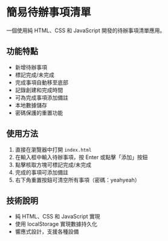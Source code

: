# 簡易待辦事項清單

一個使用純 HTML、CSS 和 JavaScript 開發的待辦事項清單應用。

## 功能特點

- 新增待辦事項
- 標記完成/未完成
- 完成事項自動移至底部
- 記錄創建和完成時間
- 可為完成事項添加備註
- 本地數據儲存
- 密碼保護的重置功能

## 使用方法

1. 直接在瀏覽器中打開 `index.html`
2. 在輸入框中輸入待辦事項，按 Enter 或點擊「添加」按鈕
3. 點擊核取方塊可標記完成/未完成
4. 完成的事項可添加備註
5. 右下角重置按鈕可清空所有事項（密碼：yeahyeah）

## 技術說明

- 純 HTML、CSS 和 JavaScript 實現
- 使用 localStorage 實現數據持久化
- 響應式設計，支援各種設備